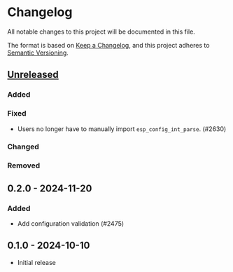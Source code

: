 # Changelog

All notable changes to this project will be documented in this file.

The format is based on [Keep a Changelog](https://keepachangelog.com/en/1.1.0/),
and this project adheres to [Semantic Versioning](https://semver.org/spec/v2.0.0.html).

## [Unreleased]

### Added

### Fixed

- Users no longer have to manually import `esp_config_int_parse`. (#2630)

### Changed

### Removed

## 0.2.0 - 2024-11-20

### Added

- Add configuration validation (#2475)

## 0.1.0 - 2024-10-10

- Initial release

[Unreleased]: https://github.com/esp-rs/esp-hal/commits/main/esp-config?since=2024-11-20
